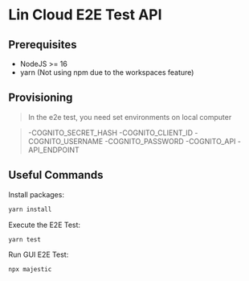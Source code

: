 # Lin Cloud E2E Test API

## Prerequisites

- NodeJS >= 16
- yarn (Not using npm due to the workspaces feature)

## Provisioning

> In the e2e test, you need set environments on local computer

> -COGNITO_SECRET_HASH
> -COGNITO_CLIENT_ID
> -COGNITO_USERNAME
> -COGNITO_PASSWORD
> -COGNITO_API
> -API_ENDPOINT

## Useful Commands
Install packages:
```bash
yarn install
````

Execute the E2E Test:
```bash
yarn test
```

Run GUI E2E Test:
```bash
npx majestic
```